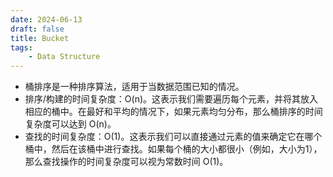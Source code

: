 ```yaml
---
date: 2024-06-13
draft: false
title: Bucket
tags: 
    - Data Structure
---
```



- 桶排序是一种排序算法，适用于当数据范围已知的情况。
- 排序/构建的时间复杂度：O(n)。这表示我们需要遍历每个元素，并将其放入相应的桶中。在最好和平均的情况下，如果元素均匀分布，那么桶排序的时间复杂度可以达到 O(n)。
- 查找的时间复杂度：O(1)。这表示我们可以直接通过元素的值来确定它在哪个桶中，然后在该桶中进行查找。如果每个桶的大小都很小（例如，大小为1），那么查找操作的时间复杂度可以视为常数时间 O(1)。
